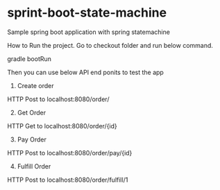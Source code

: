 # sprint-boot-state-machine
Sample spring boot application with spring statemachine

How to Run the project. Go to checkout folder and run below command.

gradle bootRun

Then you can use below API end ponits to test the app

1. Create order

HTTP Post to localhost:8080/order/

2. Get Order

HTTP Get to localhost:8080/order/{id}

3. Pay Order

HTTP Post to localhost:8080/order/pay/{id}

4. Fulfill Order

HTTP Post to localhost:8080/order/fulfill/1
